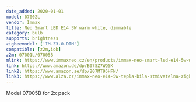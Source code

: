 ```yaml
---
date_added: 2020-01-01
model: 07002L
vendor: Immax
title: Neo Smart LED E14 5W warm white, dimmable
category: bulb
supports: brightness
zigbeemodel: ['IM-Z3.0-DIM']
compatible: [z2m,iob]
z2m: 07001L/07005B
mlink: https://www.immaxneo.cz/en/products/immax-neo-smart-led-e14-5w-warm-white-dimmable-zigbee-3-0/
link: https://www.amazon.de/dp/B07SZ7WQ5K
link2: https://www.amazon.se/dp/B07MT95HFN/
link3: https://www.alza.cz/immax-neo-e14-5w-tepla-bila-stmivatelna-zigbee-3-0-sleva-d5528243.htm
---
```

Model 07005B for 2x pack